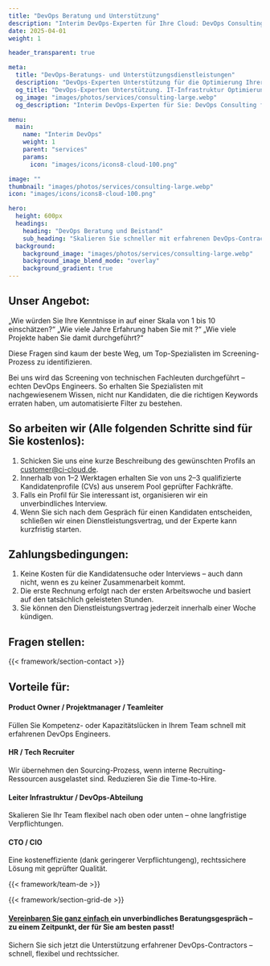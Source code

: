 ```yaml
---
title: "DevOps Beratung und Unterstützung"
description: "Interim DevOps-Experten für Ihre Cloud: DevOps Consulting für mehr Agilität & Effizienz – mit erfahrenen Contractors auf freiberuflicher Basis."
date: 2025-04-01
weight: 1

header_transparent: true

meta: 
  title: "DevOps-Beratungs- und Unterstützungsdienstleistungen"
  description: "DevOps-Experten Unterstützung für die Optimierung Ihrer IT-Infrastruktur oder die Verstärkung Ihres Entwicklungsteams"
  og_title: "DevOps-Experten Unterstützung. IT-Infrastruktur Optimierung"
  og_image: "images/photos/services/consulting-large.webp"
  og_description: "Interim DevOps-Experten für Sie: DevOps Consulting für mehr Agilität & Effizienz – mit erfahrenen Contractors auf freiberuflicher Basis."

menu:
  main:
    name: "Interim DevOps"
    weight: 1
    parent: "services"
    params:
      icon: "images/icons/icons8-cloud-100.png"

image: ""
thumbnail: "images/photos/services/consulting-large.webp"
icon: "images/icons/icons8-cloud-100.png"

hero:
  height: 600px
  headings:
    heading: "DevOps Beratung und Beistand"
    sub_heading: "Skalieren Sie schneller mit erfahrenen DevOps-Contractors."
  background:
    background_image: "images/photos/services/consulting-large.webp"
    background_image_blend_mode: "overlay"
    background_gradient: true
---
```


## Unser Angebot:
„Wie würden Sie Ihre Kenntnisse in <etwas> auf einer Skala von 1 bis 10 einschätzen?“
„Wie viele Jahre Erfahrung haben Sie mit <etwas>?“
„Wie viele Projekte haben Sie damit durchgeführt?“

Diese Fragen sind kaum der beste Weg, um Top-Spezialisten im Screening-Prozess zu identifizieren.

Bei uns wird das Screening von technischen Fachleuten durchgeführt – echten DevOps Engineers.
So erhalten Sie Spezialisten mit nachgewiesenem Wissen, nicht nur Kandidaten, die die richtigen Keywords erraten haben, um automatisierte Filter zu bestehen.

## So arbeiten wir (Alle folgenden Schritte sind für Sie kostenlos):
1. Schicken Sie uns eine kurze Beschreibung des gewünschten Profils an customer@ci-cloud.de.
2. Innerhalb von 1–2 Werktagen erhalten Sie von uns 2–3 qualifizierte Kandidatenprofile (CVs) aus unserem Pool geprüfter Fachkräfte.
3. Falls ein Profil für Sie interessant ist, organisieren wir ein unverbindliches Interview.
4. Wenn Sie sich nach dem Gespräch für einen Kandidaten entscheiden, schließen wir einen Dienstleistungsvertrag, und der Experte kann kurzfristig starten.

## Zahlungsbedingungen:
1. Keine Kosten für die Kandidatensuche oder Interviews – auch dann nicht, wenn es zu keiner Zusammenarbeit kommt.
2. Die erste Rechnung erfolgt nach der ersten Arbeitswoche und basiert auf den tatsächlich geleisteten Stunden.
3. Sie können den Dienstleistungsvertrag jederzeit innerhalb einer Woche kündigen.

## Fragen stellen:
{{< framework/section-contact >}}

## Vorteile für:
#### <i class="fas fa-check mr-1 primary-color"></i> Product Owner / Projektmanager / Teamleiter
Füllen Sie Kompetenz- oder Kapazitätslücken in Ihrem Team schnell mit erfahrenen DevOps Engineers.
#### <i class="fas fa-check mr-1 primary-color"></i> HR / Tech Recruiter
Wir übernehmen den Sourcing-Prozess, wenn interne Recruiting-Ressourcen ausgelastet sind. Reduzieren Sie die Time-to-Hire.
#### <i class="fas fa-check mr-1 primary-color"></i> Leiter Infrastruktur / DevOps-Abteilung
Skalieren Sie Ihr Team flexibel nach oben oder unten – ohne langfristige Verpflichtungen.
#### <i class="fas fa-check mr-1 primary-color"></i> CTO / CIO
Eine kosteneffiziente (dank geringerer Verpflichtungeng), rechtssichere Lösung mit geprüfter Qualität.

{{< framework/team-de >}}

{{< framework/section-grid-de >}}

#### <a href="https://calendly.com/customer-ci-cloud/cirro-cloud-consulting">Vereinbaren Sie ganz einfach </a> ein unverbindliches Beratungsgespräch – zu einem Zeitpunkt, der für Sie am besten passt!
Sichern Sie sich jetzt die Unterstützung erfahrener DevOps-Contractors – schnell, flexibel und rechtssicher.